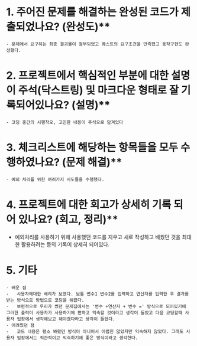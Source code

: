 # 1. 주어진 문제를 해결하는 완성된 코드가 제출되었나요? (완성도)**

    - 문제에서 요구하는 최종 결과물이 첨부되었고 퀘스트의 요구조건을 만족했고 동작구현도 완성했다.

# 2. 프로젝트에서 핵심적인 부분에 대한 설명이 주석(닥스트링) 및 마크다운 형태로 잘 기록되어있나요? (설명)**
    
    - 코딩 중간의 시행착오, 고민한 내용이 주석으로 담겨있다

# 3. 체크리스트에 해당하는 항목들을 모두 수행하였나요? (문제 해결)**
    
    - 예외 처리를 위한 여러가지 시도들을 수행했다.
    
# 4. 프로젝트에 대한 회고가 상세히 기록 되어 있나요? (회고, 정리)**

   - 예외처리를 사용하기 위해 사용했던 코드를 지우고 새로 작성하고 배웠던 것을 최대한 활용하려는 등의 기록이 상세히 되어있다. 
    
    
 # 5. 기타   
 
    - 배운 점 
    -   사용자에대한 배려가 보였다. 보통 변수1 변수2를 입력하고 연산자를 입력한 후 결과를 받는 방식으로 방법으로 코딩을 해왔다.
    -   보편적으로 우리가 썼던 문제집에서는 '변수 +연산자 + 변수 =' 방식으로 되어있기에 그러한 출력이 사용자가 사용하기에 편하고 익숙할 것이라고 생각이 들었고 다음 코딩할때 사용자 입장에서 생각해보고 해야겠다라고 생각이 들었다.
    - 어려웠던 점 
    -   코드 내용은 평소 봐왔던 방식이 아니어서 어렵진 않았지만 익숙하지 않았다. 그래도 사용자 입장에서는 직관적이고 익숙하기에 좋은 방식이라고 생각한다.
